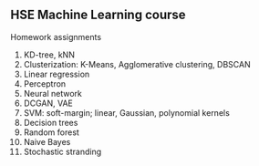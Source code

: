 ## HSE Machine Learning course

Homework assignments
1. KD-tree, kNN
2. Clusterization: K-Means, Agglomerative clustering, DBSCAN
3. Linear regression
4. Perceptron
5. Neural network
6. DCGAN, VAE
7. SVM: soft-margin; linear, Gaussian, polynomial kernels
8. Decision trees
9. Random forest
10. Naive Bayes
11. Stochastic stranding
